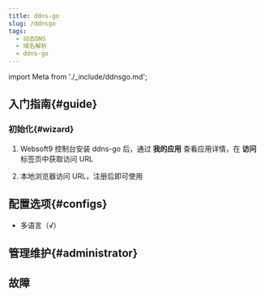 ```yaml
---
title: ddns-go
slug: /ddnsgo
tags:
  - 动态DNS
  - 域名解析
  - ddns-go
---
```


import Meta from './_include/ddnsgo.md';

<Meta name="meta" />

## 入门指南{#guide}

### 初始化{#wizard}

1. Websoft9 控制台安装 ddns-go 后，通过 **我的应用** 查看应用详情，在 **访问** 标签页中获取访问 URL

2. 本地浏览器访问 URL，注册后即可使用

## 配置选项{#configs}

- 多语言（√）

## 管理维护{#administrator}

## 故障